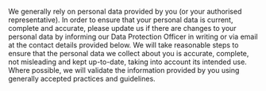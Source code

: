 We generally rely on personal data provided by you (or your authorised representative). In order to ensure that your personal data is current, complete and accurate, please update us if there are changes to your personal data by informing our Data Protection Officer in writing or via email at the contact details provided below. We will take reasonable steps to ensure that the personal data we collect about you is accurate, complete, not misleading and kept up-to-date, taking into account its intended use. Where possible, we will validate the information provided by you using generally accepted practices and guidelines.